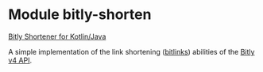 # Module bitly-shorten

[Bitly Shortener for Kotlin/Java](https://github.com/ethauvin/bitly-shorten)

A simple implementation of the link shortening ([bitlinks](https://dev.bitly.com/v4/#tag/Bitlinks)) abilities of the [Bitly v4 API](https://dev.bitly.com/v4).
